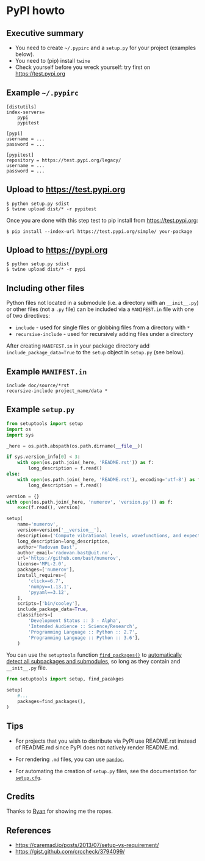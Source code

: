 # PyPI howto


## Executive summary

- You need to create `~/.pypirc` and a `setup.py` for your project (examples below).
- You need to (pip) install `twine`
- Check yourself before you wreck yourself: try first on https://test.pypi.org


## Example `~/.pypirc`

```
[distutils]
index-servers=
    pypi
    pypitest

[pypi]
username = ...
password = ...

[pypitest]
repository = https://test.pypi.org/legacy/
username = ...
password = ...
```


## Upload to https://test.pypi.org

```
$ python setup.py sdist
$ twine upload dist/* -r pypitest
```

Once you are done with this step test to pip install from https://test.pypi.org:

```
$ pip install --index-url https://test.pypi.org/simple/ your-package
```


## Upload to https://pypi.org

```
$ python setup.py sdist
$ twine upload dist/* -r pypi
```


## Including other files

Python files not located in a submodule (i.e. a directory with an
`__init__.py`) or other files (not a `.py` file) can be included via a
`MANIFEST.in` file with one of two directives:

* `include` - used for single files or globbing files from a directory with `*`
* `recursive-include` - used for recursively adding files under a directory

After creating `MANIFEST.in` in your package directory add `include_package_data=True` to the `setup` object in `setup.py` (see below).


## Example `MANIFEST.in`

```
include doc/source/*rst
recursive-include project_name/data *
```


## Example `setup.py`

```python
from setuptools import setup
import os
import sys

_here = os.path.abspath(os.path.dirname(__file__))

if sys.version_info[0] < 3:
    with open(os.path.join(_here, 'README.rst')) as f:
        long_description = f.read()
else:
    with open(os.path.join(_here, 'README.rst'), encoding='utf-8') as f:
        long_description = f.read()

version = {}
with open(os.path.join(_here, 'numerov', 'version.py')) as f:
    exec(f.read(), version)

setup(
    name='numerov',
    version=version['__version__'],
    description=('Compute vibrational levels, wavefunctions, and expectation values using the Numerov-Cooley algorithm.'),
    long_description=long_description,
    author='Radovan Bast',
    author_email='radovan.bast@uit.no',
    url='https://github.com/bast/numerov',
    license='MPL-2.0',
    packages=['numerov'],
    install_requires=[
        'click==6.7',
        'numpy==1.13.1',
        'pyyaml==3.12',
    ],
    scripts=['bin/cooley'],
    include_package_data=True,
    classifiers=[
        'Development Status :: 3 - Alpha',
        'Intended Audience :: Science/Research',
        'Programming Language :: Python :: 2.7',
        'Programming Language :: Python :: 3.6'],
    )
```

You can use the `setuptools` function [`find_packages()`](https://pythonhosted.org/setuptools/setuptools.html#using-find-packages)
to [automatically detect all subpackages and submodules](https://stackoverflow.com/a/14553799/943773), so long as they contain and `__init__.py` file.

```python
from setuptools import setup, find_pacakges

setup(
    #...
    packages=find_packages(),
)
```

## Tips

- For projects that you wish to distribute via PyPI use README.rst instead of
  README.md since PyPI does not natively render README.md.

- For rendering `.md` files, you can use [`pandoc`](https://coderwall.com/p/qawuyq/use-markdown-readme-s-in-python-modules).

- For automating the creation of `setup.py` files, see the documentation for
  [`setup.cfg`](https://setuptools.readthedocs.io/en/latest/setuptools.html#configuring-setup-using-setup-cfg-files).


## Credits

Thanks to [Ryan](https://github.com/ryanjdillon) for showing me the ropes.


## References

- https://caremad.io/posts/2013/07/setup-vs-requirement/
- https://gist.github.com/crccheck/3794099/
